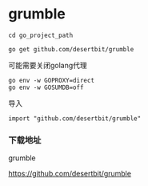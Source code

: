 # grumble

    cd go_project_path

    go get github.com/desertbit/grumble

可能需要关闭golang代理

    go env -w GOPROXY=direct
    go env -w GOSUMDB=off

导入

    import "github.com/desertbit/grumble"

### 下载地址

grumble

<https://github.com/desertbit/grumble>
